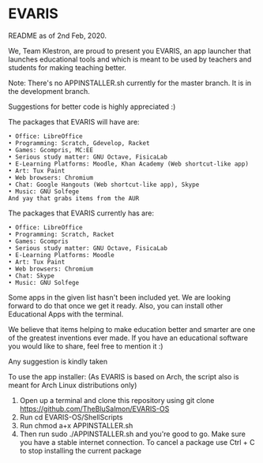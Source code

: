 # EVARIS
README as of 2nd Feb, 2020.

We, Team Klestron, are proud to present you EVARIS, an app launcher that launches educational tools and which is meant to be used by teachers and students for making teaching better.

Note: There's no APPINSTALLER.sh currently for the master branch. It is in the development branch.

Suggestions for better code is highly appreciated :)

The packages that EVARIS will have are:

    • Office: LibreOffice
    • Programming: Scratch, Gdevelop, Racket
    • Games: Gcompris, MC:EE
    • Serious study matter: GNU Octave, FisicaLab
    • E-Learning Platforms: Moodle, Khan Academy (Web shortcut-like app)
    • Art: Tux Paint
    • Web browsers: Chromium
    • Chat: Google Hangouts (Web shortcut-like app), Skype
    • Music: GNU Solfege
    And yay that grabs items from the AUR

The packages that EVARIS currently has are:

    • Office: LibreOffice
    • Programming: Scratch, Racket
    • Games: Gcompris
    • Serious study matter: GNU Octave, FisicaLab
    • E-Learning Platforms: Moodle
    • Art: Tux Paint
    • Web browsers: Chromium
    • Chat: Skype
    • Music: GNU Solfege

Some apps in the given list hasn't been included yet. We are looking forward to do that once we get it ready.
Also, you can install other Educational Apps with the terminal.

We believe that items helping to make education better and smarter are one of the greatest inventions ever made.
If you have an educational software you would like to share, feel free to mention it :)

Any suggestion is kindly taken

To use the app installer: (As EVARIS is based on Arch, the script also is meant for Arch Linux distributions only)
1. Open up a terminal and clone this repository using git clone https://github.com/TheBluSalmon/EVARIS-OS
2. Run cd EVARIS-OS/ShellScripts
2. Run chmod a+x APPINSTALLER.sh
3. Then run sudo ./APPINSTALLER.sh and you're good to go. Make sure you have a stable internet connection. To cancel a package use Ctrl + C to stop installing the current package
